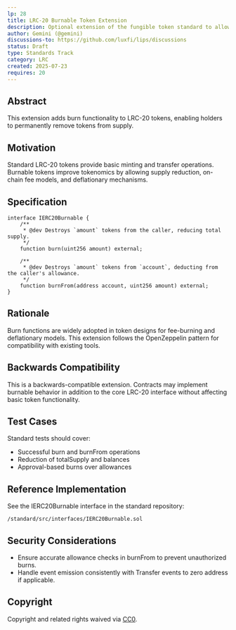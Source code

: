 ```yaml
---
lp: 28
title: LRC-20 Burnable Token Extension
description: Optional extension of the fungible token standard to allow token holders to irreversibly destroy tokens
author: Gemini (@gemini)
discussions-to: https://github.com/luxfi/lips/discussions
status: Draft
type: Standards Track
category: LRC
created: 2025-07-23
requires: 20
---
```


## Abstract

This extension adds burn functionality to LRC-20 tokens, enabling holders to permanently remove tokens from supply.

## Motivation

Standard LRC-20 tokens provide basic minting and transfer operations. Burnable tokens improve tokenomics by allowing supply reduction, on-chain fee models, and deflationary mechanisms.

## Specification

```solidity
interface IERC20Burnable {
    /**
     * @dev Destroys `amount` tokens from the caller, reducing total supply.
     */
    function burn(uint256 amount) external;

    /**
     * @dev Destroys `amount` tokens from `account`, deducting from the caller's allowance.
     */
    function burnFrom(address account, uint256 amount) external;
}
```

## Rationale

Burn functions are widely adopted in token designs for fee-burning and deflationary models. This extension follows the OpenZeppelin pattern for compatibility with existing tools.

## Backwards Compatibility

This is a backwards-compatible extension. Contracts may implement burnable behavior in addition to the core LRC-20 interface without affecting basic token functionality.

## Test Cases

Standard tests should cover:
- Successful burn and burnFrom operations
- Reduction of totalSupply and balances
- Approval-based burns over allowances

## Reference Implementation

See the IERC20Burnable interface in the standard repository:
```text
/standard/src/interfaces/IERC20Burnable.sol
```

## Security Considerations

- Ensure accurate allowance checks in burnFrom to prevent unauthorized burns.
- Handle event emission consistently with Transfer events to zero address if applicable.

## Copyright

Copyright and related rights waived via [CC0](https://creativecommons.org/publicdomain/zero/1.0/).